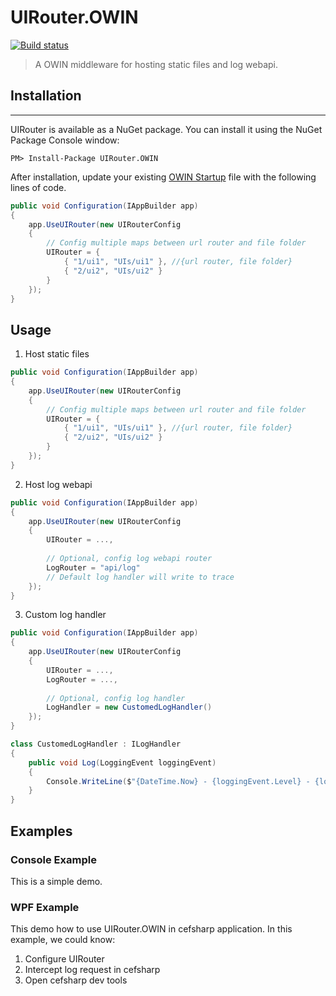 # UIRouter.OWIN
[![Build status](https://ci.appveyor.com/api/projects/status/bpq3qe60xtap6pg1?svg=true)](https://ci.appveyor.com/project/xiong-ang/uirouter-owin)    

> A OWIN middleware for hosting static files and log webapi.

## Installation
-------------

UIRouter is available as a NuGet package. You can install it using the NuGet Package Console window:

```
PM> Install-Package UIRouter.OWIN
```

After installation, update your existing [OWIN Startup](http://www.asp.net/aspnet/overview/owin-and-katana/owin-startup-class-detection) file with the following lines of code. 

```csharp
public void Configuration(IAppBuilder app)
{
    app.UseUIRouter(new UIRouterConfig
    {
        // Config multiple maps between url router and file folder
        UIRouter = { 
            { "1/ui1", "UIs/ui1" }, //{url router, file folder}
            { "2/ui2", "UIs/ui2" }
        }
    });
}
```

## Usage
1. Host static files
```csharp
public void Configuration(IAppBuilder app)
{
    app.UseUIRouter(new UIRouterConfig
    {
        // Config multiple maps between url router and file folder
        UIRouter = { 
            { "1/ui1", "UIs/ui1" }, //{url router, file folder}
            { "2/ui2", "UIs/ui2" }
        }
    });
}
```

2. Host log webapi
```csharp
public void Configuration(IAppBuilder app)
{
    app.UseUIRouter(new UIRouterConfig
    {
        UIRouter = ...,
        
        // Optional, config log webapi router
        LogRouter = "api/log"
        // Default log handler will write to trace
    });
}
```

3. Custom log handler
```csharp
public void Configuration(IAppBuilder app)
{
    app.UseUIRouter(new UIRouterConfig
    {
        UIRouter = ...,
        LogRouter = ...,
        
        // Optional, config log handler
        LogHandler = new CustomedLogHandler()
    });
}
```

```C#
class CustomedLogHandler : ILogHandler
{
    public void Log(LoggingEvent loggingEvent)
    {
        Console.WriteLine($"{DateTime.Now} - {loggingEvent.Level} - {loggingEvent.Message}");
    }
}
```   
## Examples
### Console Example
This is a simple demo.
### WPF Example
This demo how to use UIRouter.OWIN in cefsharp application.
In this example, we could know:
1. Configure UIRouter
2. Intercept log request in cefsharp
3. Open cefsharp dev tools
